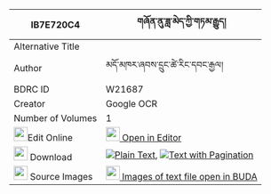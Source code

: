 |IB7E720C4|གཞོན་ནུ་ཟླ་མེད་ཀྱི་གཏམ་རྒྱུད། 
| --- | --- 
|Alternative Title |
|Author| མདོ་མཁར་ཞབས་དྲུང་ཚེ་རིང་དབང་རྒྱལ།
|BDRC ID | W21687
|Creator | Google OCR
|Number of Volumes| 1
|<img width="25" src="https://img.icons8.com/color/25/000000/edit-property.png">Edit Online| [<img width="25" src="https://avatars.githubusercontent.com/u/45091458?s=200&v=4"> Open in Editor](http://editor.openpecha.org/IB7E720C4)
|<img width="25" src="https://img.icons8.com/fluent/48/000000/download-2.png"/>  Download | [![](https://img.icons8.com/color/20/000000/txt.png)Plain Text](https://github.com/Openpecha/IB7E720C4/releases/download/v1/shyonnu_da_me_kyi_tamgyu_plain_IB7E720C4.zip), [![](https://img.icons8.com/color/20/000000/txt.png)Text with Pagination](https://github.com/Openpecha/IB7E720C4/releases/download/v1/shyonnu_da_me_kyi_tamgyu_pages_IB7E720C4.zip)
|<img width="25" src="https://img.icons8.com/plasticine/100/000000/pictures-folder.png"/>  Source Images | [<img width="25" src="https://library.bdrc.io/icons/BUDA-small.svg"> Images of text file open in BUDA](https://library.bdrc.io/show/bdr:W21687)
